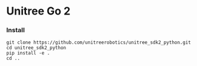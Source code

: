 # Unitree Go 2

### Install
```
git clone https://github.com/unitreerobotics/unitree_sdk2_python.git
cd unitree_sdk2_python
pip install -e . 
cd ..
```
